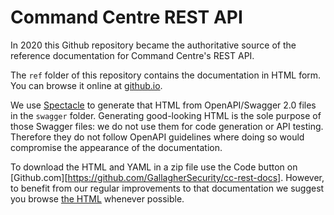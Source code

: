 # Command Centre REST API

In 2020 this Github repository became the authoritative source of the reference documentation for
Command Centre's REST API.

The `ref` folder of this repository contains the documentation in HTML form.  You can browse it
online at [github.io].

We use [Spectacle](https://github.com/sourcey/spectacle) to generate that HTML from OpenAPI/Swagger
2.0 files in the `swagger` folder.  Generating good-looking HTML is the sole purpose of those
Swagger files:  we do not use them for code generation or API testing.  Therefore they do not follow
OpenAPI guidelines where doing so would compromise the appearance of the documentation.

To download the HTML and YAML in a zip file use the Code button on
[Github.com][https://github.com/GallagherSecurity/cc-rest-docs].  However, to benefit from our
regular improvements to that documentation we suggest you browse [the HTML][github.io] whenever
possible.

[github.io]: https://gallaghersecurity.github.io/cc-rest-docs/ref

